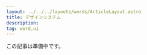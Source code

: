 ```yaml
---
layout: ../../../layouts/words/ArticleLayout.astro
title: デザインシステム
description:
tag: word,ui
---
```


この記事は準備中です。